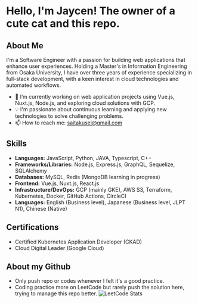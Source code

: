 # Hello, I'm Jaycen! The owner of a cute cat and this repo.

## About Me
I'm a Software Engineer with a passion for building web applications that enhance user experiences. Holding a Master's in Information Engineering from Osaka University, I have over three years of experience specializing in full-stack development, with a keen interest in cloud technologies and automated workflows.

- 🌱 I’m currently working on web application projects using Vue.js, Nuxt.js, Node.js, and exploring cloud solutions with GCP.
- 💡 I'm passionate about continuous learning and applying new technologies to solve challenging problems.
- 📫 How to reach me: [saitakusei@gmail.com](mailto:saitakusei@gmail.com)

## Skills
- **Languages:** JavaScript, Python, JAVA, Typescript, C++
- **Frameworks/Libraries:** Node.js, Express.js, GraphQL, Sequelize, SQLAlchemy
- **Databases:** MySQL, Redis (MongoDB learning in progress)
- **Frontend:** Vue.js, Nuxt.js, React.js
- **Infrastructure/DevOps:** GCP (mainly GKE), AWS S3, Terraform, Kubernetes, Docker, GitHub Actions, CircleCI
- **Languages:** English (Business level), Japanese (Business level, JLPT N1), Chinese (Native)

## Certifications
- Certified Kubernetes Application Developer (CKAD)
- Cloud Digital Leader (Google Cloud)

## About my Github
- Only push repo or codes whenever I felt it's a good practice.
- Coding practice more on LeetCode but rarely push the solution here, trying to manage this repo better.
![LeetCode Stats](https://leetcard.jacoblin.cool/takusei-m?theme=dark&font=Mulish&ext=heatmap&site=cn)


